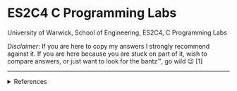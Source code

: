# ES2C4 C Programming Labs

University of Warwick,
School of Engineering,
ES2C4,
C Programming Labs

_Disclaimer_: If you are here to copy my answers I strongly recommend against it. If you are here because you are stuck on part of it, wish to compare answers, or just want to look for the bantz™, go wild 😉 [1]



---
<details>
  <summary>References</summary>
  
  [1] https://github.com/wdhg/c-tutorials-and-papers, [@wdhg](https://github.com/wdhg), 2020.
  
</details>

